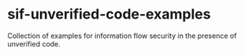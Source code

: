 # sif-unverified-code-examples
Collection of examples for information flow security in the presence of unverified code.
